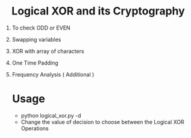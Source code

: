 # <center> Logical XOR and its Cryptography 

1. To check ODD or EVEN
2. Swapping variables
3. XOR with array of characters
4. One Time Padding
5. Frequency Analysis ( Additional )

    # Usage 
    - python logical_xor.py -d <decision>
    - Change the value of decision to choose between the Logical XOR Operations
    
